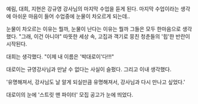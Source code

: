 예림, 대희, 지현은 강규영 강사님의 마지막 수업을 듣게 된다. 마지막 수업이라는 생각에 아쉬운 마음이 들어 수업중에 눈물이 차오르게 되는데.. 

눈물이 차오르는 이유는 뭘까, 눈물이 난다는 이유는 뭘까
그들은 모두 한마음으로 생각했다. "그래, 이건 아니야"
따뜻한 세상 속, 고집과 객기로 뭉친 청춘들의 '힙'한 반란이 시작된다.

대희는 생각했다. "이제 내 이름은 '박대로이'다!!!"

대로이는 규영강사님과 만날 수 없다는 사실이 슬펐다.
그리고 이내 생각했다.

'유명해져서, 강사님도 날 알게 되실만큼 유명해져서, 강사님과 다시 만나고 싶었다.'

대로이의 눈에 '스트릿 맨 파이터' 모집 공고가 눈에 띄었다.
